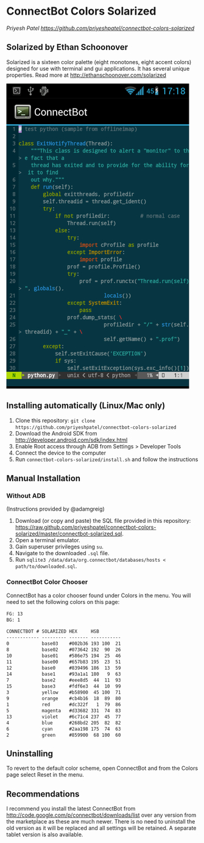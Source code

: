 # ConnectBot Colors Solarized
*Priyesh Patel*
*https://github.com/priyeshpatel/connectbot-colors-solarized*

## Solarized by Ethan Schoonover
Solarized is a sixteen color palette (eight monotones, eight accent colors)
designed for use with terminal and gui applications. It has several unique
properties. Read more at http://ethanschoonover.com/solarized

![Solarized for ConnectBot](https://github.com/priyeshpatel/connectbot-colors-solarized/raw/master/connectbot-solarized.png)

## Installing automatically (Linux/Mac only)
  1. Clone this repository: `git clone
     https://github.com/priyeshpatel/connectbot-colors-solarized`
  2. Download the Android SDK from http://developer.android.com/sdk/index.html
  3. Enable Root access through ADB from Settings > Developer Tools
  4. Connect the device to the computer
  5. Run `connectbot-colors-solarized/install.sh` and follow the instructions

## Manual Installation

### Without ADB 
(Instructions provided by @adamgreig)
  1. Download (or copy and paste) the SQL file provided in this repository:
     https://raw.github.com/priyeshpatel/connectbot-colors-solarized/master/connectbot-solarized.sql.
  2. Open a terminal emulator.
  3. Gain superuser privileges using `su`.
  4. Navigate to the downloaded `.sql` file.
  5. Run `sqlite3 /data/data/org.connectbot/databases/hosts <
     path/to/downloaded.sql`.

### ConnectBot Color Chooser
ConnectBot has a color chooser found under Colors in the menu. You will need to
set the following colors on this page:
```
FG: 13
BG: 1
```
```
CONNECTBOT # SOLARIZED HEX     HSB
------------ --------- ------- -----------
0            base03    #002b36 193 100  21
8            base02    #073642 192  90  26
10           base01    #586e75 194  25  46
11           base00    #657b83 195  23  51
12           base0     #839496 186  13  59
14           base1     #93a1a1 180   9  63
7            base2     #eee8d5  44  11  93
15           base3     #fdf6e3  44  10  99
3            yellow    #b58900  45 100  71
9            orange    #cb4b16  18  89  80
1            red       #dc322f   1  79  86
5            magenta   #d33682 331  74  83
13           violet    #6c71c4 237  45  77
4            blue      #268bd2 205  82  82
6            cyan      #2aa198 175  74  63
2            green     #859900  68 100  60
```

## Uninstalling
To revert to the default color scheme, open ConnectBot and from the Colors page
select Reset in the menu.

## Recommendations
I recommend you install the latest ConnectBot from
http://code.google.com/p/connectbot/downloads/list over any version from the
marketplace as these are much newer. There is no need to uninstall the old
version as it will be replaced and all settings will be retained. A separate
tablet version is also available.
